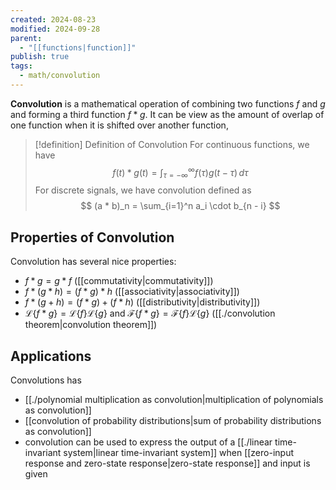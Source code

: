 ```yaml
---
created: 2024-08-23
modified: 2024-09-28
parent:
  - "[[functions|function]]"
publish: true
tags:
  - math/convolution
---
```

**Convolution** is a mathematical operation of combining two functions $f$ and $g$ and forming a third function $f * g$. It can be view as the amount of overlap of one function when it is shifted over another function,

> [!definition] Definition of Convolution
> For continuous functions, we have
> $$
> f(t) * g(t) = \int_{\tau = -\infty}^{\infty} f(\tau) g(t - \tau) \, d\tau 
> $$
> For discrete signals, we have convolution defined as
> $$
> (a * b)_n = \sum_{i=1}^n a_i \cdot b_{n - i}
> $$

## Properties of Convolution
Convolution has several nice properties:
- $f * g = g * f$ ([[commutativity|commutativity]])
- $f * (g * h) = (f * g) * h$ ([[associativity|associativity]])
- $f * (g + h) = (f * g) + (f * h)$ ([[distributivity|distributivity]])
- $\mathcal{L}\{ f * g \} = \mathcal{L}\{ f \} \mathcal{L}\{ g \}$ and $\mathcal{F}\{ f * g \} = \mathcal{F}\{ f \} \mathcal{L}\{ g \}$ ([[./convolution theorem|convolution theorem]])

## Applications
Convolutions has 
- [[./polynomial multiplication as convolution|multiplication of polynomials as convolution]]
- [[convolution of probability distributions|sum of probability distributions as convolution]]
- convolution can be used to express the output of a [[./linear time-invariant system|linear time-invariant system]] when [[zero-input response and zero-state response|zero-state response]] and input is given
